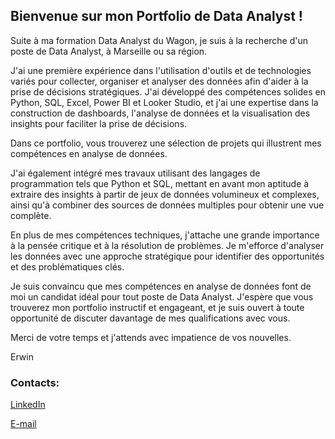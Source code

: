 ## **Bienvenue sur mon Portfolio de Data Analyst !**

Suite à ma formation Data Analyst du Wagon, je suis à la recherche d'un poste de Data Analyst, à Marseille ou sa région.

J'ai une première expérience dans l'utilisation d'outils et de technologies variés pour collecter, organiser et analyser des données afin d'aider à la prise de décisions stratégiques. J'ai développé des compétences solides en Python, SQL, Excel, Power BI et Looker Studio, et j'ai une expertise dans la construction de dashboards, l'analyse de données et la visualisation des insights pour faciliter la prise de décisions.

Dans ce portfolio, vous trouverez une sélection de projets qui illustrent mes compétences en analyse de données.

J'ai également intégré mes travaux utilisant des langages de programmation tels que Python et SQL, mettant en avant mon aptitude à extraire des insights à partir de jeux de données volumineux et complexes, ainsi qu'à combiner des sources de données multiples pour obtenir une vue complète.

En plus de mes compétences techniques, j'attache une grande importance à la pensée critique et à la résolution de problèmes. Je m'efforce d'analyser les données avec une approche stratégique pour identifier des opportunités et des problématiques clés.

Je suis convaincu que mes compétences en analyse de données font de moi un candidat idéal pour tout poste de Data Analyst. 
J'espère que vous trouverez mon portfolio instructif et engageant, et je suis ouvert à toute opportunité de discuter davantage de mes qualifications avec vous.

Merci de votre temps et j'attends avec impatience de vos nouvelles.

Erwin

### Contacts:

[LinkedIn](www.linkedin.com/in/erwin-kuehn)

[E-mail](erwkuehn@gmail.com)
